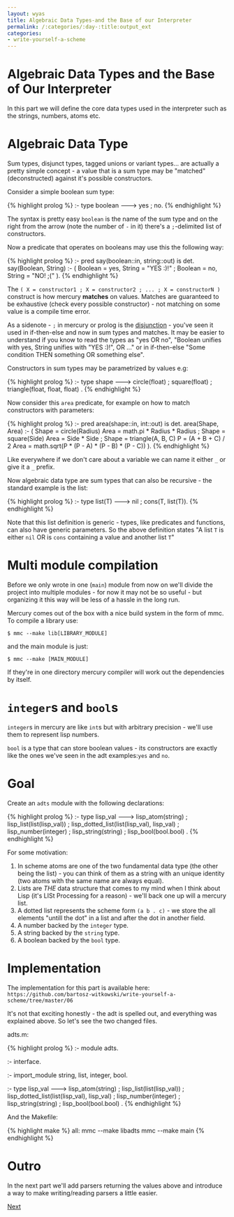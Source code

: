 ```yaml
---
layout: wyas
title: Algebraic Data Types-and the Base of our Interpreter
permalink: /:categories/:day-:title:output_ext
categories:
- write-yourself-a-scheme
---
```


Algebraic Data Types and the Base of Our Interpreter 
====================================================

In this part we will define the core data types used in the interpreter
such as the strings, numbers, atoms etc.

Algebraic Data Type 
===================

Sum types, disjunct types, tagged unions or variant types... are
actually a pretty simple concept - a value that is a sum type may be
"matched" (deconstructed) against it's possible constructors.

Consider a simple boolean sum type:

{% highlight prolog %}
:- type boolean ---> yes ; no.
{% endhighlight %}

The syntax is pretty easy `boolean` is the name of the sum type and on
the right from the arrow (note the number of `-` in it) there's a
`;`-delimited list of constructors.

Now a predicate that operates on booleans may use this the following
way:

{% highlight prolog %}
:- pred say(boolean::in, string::out) is det.
say(Boolean, String) :-
  ( Boolean = yes,
    String = "YES :)!"
  ; Boolean = no,
    String = "NO! ;("
  ).
{% endhighlight %}

The `( X = constructor1 ; X = constructor2 ; ... ; X = constructorN )`
construct is how mercury **matches** on values. Matches are guaranteed
to be exhaustive (check every possible constructor) - not matching on
some value is a compile time error.

As a sidenote - `;` in mercury or prolog is the
[disjunction](http://en.wikipedia.org/wiki/Logical_disjunction) - you've
seen it used in if-then-else and now in sum types and matches. It may be
easier to understand if you know to read the types as "yes OR no",
"Boolean unifies with yes, String unifies with "YES :)!", OR ..." or in
if-then-else "Some condition THEN something OR something else".

Constructors in sum types may be parametrized by values e.g:

{% highlight prolog %}
:- type shape ---> circle(float) 
                 ; square(float) 
                 ; triangle(float, float, float)
                 .
{% endhighlight %}

Now consider this `area` predicate, for example on how to match
constructors with parameters:

{% highlight prolog %}
:- pred area(shape::in, int::out) is det.
area(Shape, Area) :-
  ( Shape = circle(Radius)
    Area = math.pi * Radius * Radius
  ; Shape = square(Side)
    Area = Side * Side
  ; Shape = triangle(A, B, C)
    P = (A + B + C) / 2
    Area = math.sqrt(P * (P - A) * (P - B) * (P - C))
  ).
{% endhighlight %}

Like everywhere if we don't care about a variable we can name it either
`_` or give it a `_` prefix.

Now algebraic data type are sum types that can also be recursive - the
standard example is the list:

{% highlight prolog %}
:- type list(T) ---> nil ; cons(T, list(T)).
{% endhighlight %}

Note that this list definition is generic - types, like predicates and
functions, can also have generic parameters. So the above definition
states "A list `T` is either `nil` OR is `cons` containing a value and
another list `T`"

Multi module compilation 
========================

Before we only wrote in one (`main`) module from now on we'll divide the
project into multiple modules - for now it may not be so useful - but
organizing it this way will be less of a hassle in the long run.

Mercury comes out of the box with a nice build system in the form of
mmc. To compile a library use:

    $ mmc --make lib[LIBRARY_MODULE]

and the main module is just:

    $ mmc --make [MAIN_MODULE]

If they're in one directory mercury compiler will work out the
dependencies by itself.

`integer`s and `bool`s 
======================

`integer`s in mercury are like `int`s but with arbitrary precision -
we'll use them to represent lisp numbers.

`bool` is a type that can store boolean values - its constructors are
exactly like the ones we've seen in the adt examples:`yes` and `no`.

Goal
====

Create an `adts` module with the following declarations:

{% highlight prolog %}
:- type lisp_val ---> lisp_atom(string)
                    ; lisp_list(list(lisp_val))
                    ; lisp_dotted_list(list(lisp_val), lisp_val)
                    ; lisp_number(integer)
                    ; lisp_string(string)
                    ; lisp_bool(bool.bool)
                    .
{% endhighlight %}

For some motivation:

1.  In scheme atoms are one of the two fundamental data type (the other
    being the list) - you can think of them as a string with an unique
    identity (two atoms with the same name are always equal).
2.  Lists are *THE* data structure that comes to my mind when I think
    about Lisp (it's LISt Processing for a reason) - we'll back one up
    will a mercury list.
3.  A dotted list represents the scheme form `(a b . c)` - we store the
    all elements "untill the dot" in a list and after the dot in another
    field.
4.  A number backed by the `integer` type.
5.  A string backed by the `string` type.
6.  A boolean backed by the `bool` type.

Implementation
==============

The implementation for this part is available here:
`https://github.com/bartosz-witkowski/write-yourself-a-scheme/tree/master/06`

It's not that exciting honestly - the adt is spelled out, and everything
was explained above. So let's see the two changed files.

adts.m:

{% highlight prolog %}
:- module adts.

:- interface.

:- import_module string, list, integer, bool.

:- type lisp_val ---> lisp_atom(string)
                    ; lisp_list(list(lisp_val))
                    ; lisp_dotted_list(list(lisp_val), lisp_val)
                    ; lisp_number(integer)
                    ; lisp_string(string)
                    ; lisp_bool(bool.bool)
                    .
{% endhighlight %}

And the Makefile:

{% highlight make %}
all:
	mmc --make libadts
	mmc --make main
{% endhighlight %}

Outro
=====

In the next part we'll add parsers returning the values above and
introduce a way to make writing/reading parsers a little easier.

[Next](07-dcgs-and-parsing-continued.html)
